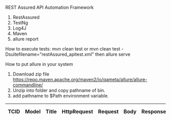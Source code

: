 REST Assured API Automation Framework
1. RestAssured
2. TestNg
3. Log4J
4. Maven
5. allure report 

How to execute tests:
mvn clean test
or 
mvn clean test -Dsuitefilename="restAssured_apitest.xml"
then 
allure serve

How to put allure in your system
1. Download zip file
https://repo.maven.apache.org/maven2/io/qameta/allure/allure-commandline/
2. Unzip into folder and copy pathname of bin.
3. add pathname to $Path environment variable.

| TCID     | Model   | Title | HttpRequest | Request | Body | Response | Status Code |
| -------- | ------- | ----- | ----------- | ------- |----- | -------- | ----------- |
